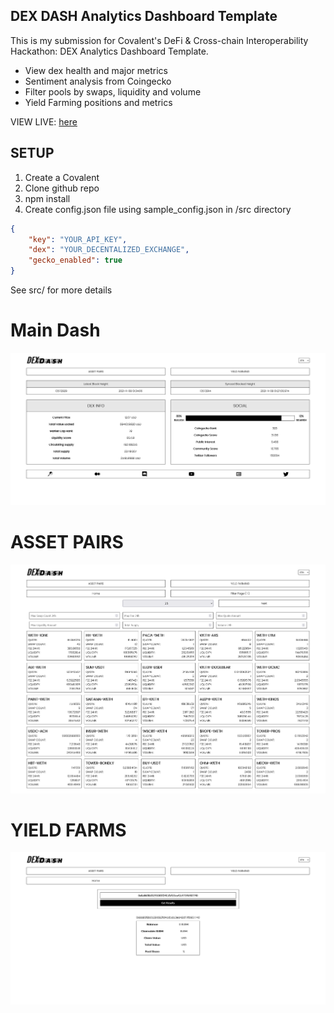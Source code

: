DEX DASH Analytics Dashboard Template
-------------------------------------

This is my submission for Covalent's DeFi & Cross-chain Interoperability Hackathon: DEX Analytics Dashboard Template.

- View dex health and major metrics
- Sentiment analysis from Coingecko
- Filter pools by swaps, liquidity and volume
- Yield Farming positions and metrics

VIEW LIVE: [here](https://agitated-wescoff-28270c.netlify.app/)

SETUP
------

1. Create a Covalent
2. Clone github repo
3. npm install
4. Create config.json file using sample_config.json in /src directory
```json
{
    "key": "YOUR_API_KEY",
    "dex": "YOUR_DECENTALIZED_EXCHANGE",
    "gecko_enabled": true
}
```

See src/ for more details

# Main Dash
![alt text](https://github.com/DTIV/DexDash/blob/d6d0df0eac11ea9b91545cb0624959f58a34b0f0/img/img1.png)

# ASSET PAIRS
![alt text](https://github.com/DTIV/DexDash/blob/067470b8b5ed12a4f07f0f2adb9270176b83f43c/img/img2.png)

# YIELD FARMS
![alt text](https://github.com/DTIV/DexDash/blob/067470b8b5ed12a4f07f0f2adb9270176b83f43c/img/img3.png)